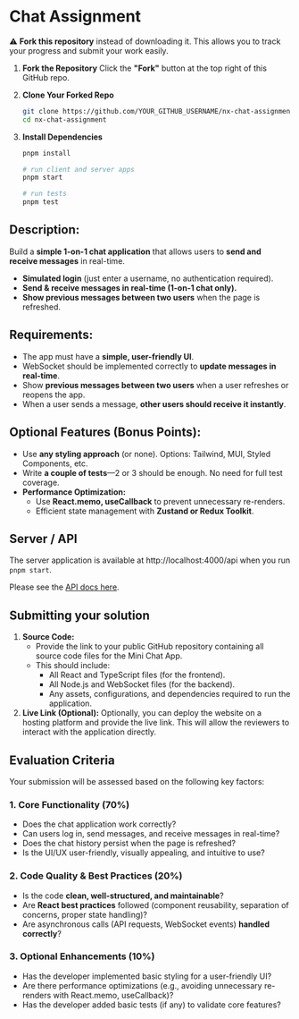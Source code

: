 # Chat Assignment

⚠️ **Fork this repository** instead of downloading it. This allows you to track your progress and submit your work easily.

1. **Fork the Repository**
   Click the **"Fork"** button at the top right of this GitHub repo.
2. **Clone Your Forked Repo**
   ```bash
   git clone https://github.com/YOUR_GITHUB_USERNAME/nx-chat-assignment.git
   cd nx-chat-assignment
   ```
3. **Install Dependencies**

   ```bash
   pnpm install

   # run client and server apps
   pnpm start

   # run tests
   pnpm test
   ```

## **Description:**

Build a **simple 1-on-1 chat application** that allows users to **send and receive messages** in real-time.

- **Simulated login** (just enter a username, no authentication required).
- **Send & receive messages in real-time (1-on-1 chat only).**
- **Show previous messages between two users** when the page is refreshed.

## **Requirements:**

- The app must have a **simple, user-friendly UI**.
- WebSocket should be implemented correctly to **update messages in real-time**.
- Show **previous messages between two users** when a user refreshes or reopens the app.
- When a user sends a message, **other users should receive it instantly**.

## **Optional Features (Bonus Points)**:

- Use **any styling approach** (or none). Options: Tailwind, MUI, Styled Components, etc.
- Write **a couple of tests**—2 or 3 should be enough. No need for full test coverage.
- **Performance Optimization:**
  - Use **React.memo, useCallback** to prevent unnecessary re-renders.
  - Efficient state management with **Zustand or Redux Toolkit**.

## Server / API

The server application is available at http://localhost:4000/api when you run `pnpm start`.

Please see the [API docs here](./server/README.md).

## Submitting your solution

1.  **Source Code:**
    - Provide the link to your public GitHub repository containing all source code files for the Mini Chat App.
    - This should include:
      - All React and TypeScript files (for the frontend).
      - All Node.js and WebSocket files (for the backend).
      - Any assets, configurations, and dependencies required to run the application.
2.  **Live Link (Optional):** Optionally, you can deploy the website on a hosting platform and provide the live link. This will allow the reviewers to interact with the application directly.

## **Evaluation Criteria**

Your submission will be assessed based on the following key factors:

### **1. Core Functionality (70%)**

- Does the chat application work correctly?
- Can users log in, send messages, and receive messages in real-time?
- Does the chat history persist when the page is refreshed?
- Is the UI/UX user-friendly, visually appealing, and intuitive to use?

### **2. Code Quality & Best Practices (20%)**

- Is the code **clean, well-structured, and maintainable**?
- Are **React best practices** followed (component reusability, separation of concerns, proper state handling)?
- Are asynchronous calls (API requests, WebSocket events) **handled correctly**?

### **3. Optional Enhancements (10%)**

- Has the developer implemented basic styling for a user-friendly UI?
- Are there performance optimizations (e.g., avoiding unnecessary re-renders with React.memo, useCallback)?
- Has the developer added basic tests (if any) to validate core features?
